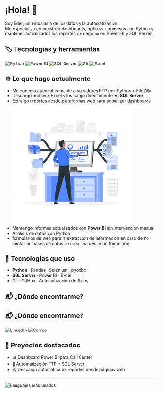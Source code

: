 # ¡Hola! 👋

Soy Eder, un entusiasta de los datos y la automatización.  
Me especializo en construir dashboards, optimizar procesos con Python y mantener actualizados los reportes de negocio en Power BI y SQL Server.

## 🏷️ Tecnologías y herramientas

![Python](https://img.shields.io/badge/Python-3776AB?style=for-the-badge&logo=python&logoColor=white)
![Power BI](https://img.shields.io/badge/Power%20BI-F2C811?style=for-the-badge&logo=powerbi&logoColor=black)
![SQL Server](https://img.shields.io/badge/SQL%20Server-CC2927?style=for-the-badge&logo=microsoftsqlserver&logoColor=white)
![Git](https://img.shields.io/badge/Git-F05032?style=for-the-badge&logo=git&logoColor=white)
![Excel](https://img.shields.io/badge/Excel-217346?style=for-the-badge&logo=microsoft-excel&logoColor=white)


## ⚙️ Lo que hago actualmente

- Me conecto automáticamente a servidores FTP con Python + FileZilla                                                                    
- Descargo archivos Excel y los cargo directamente en **SQL Server**
- Extraigo reportes desde plataformas web para actualizar dashboards                                                             <img src="Data extraction-rafiki.png" width="400"/>
- Mantengo informes actualizados con **Power BI** sin intervención manual
- Analisis de datos con Python
- formularios de web para la extraccion de informacion en caso de no contar un bases de datos se crea una desde un formulario

## 🧰 Tecnologías que uso

- **Python** · Pandas · Selenium · pyodbc  
- **SQL Server** · Power BI · Excel  
- Git · GitHub · Automatización de flujos

## 📬 ¿Dónde encontrarme?

## 📬 ¿Dónde encontrarme?

[![LinkedIn](https://img.shields.io/badge/LinkedIn-0A66C2?style=for-the-badge&logo=linkedin&logoColor=white)](https://www.linkedin.com/in/eder-raul-perez-gallardo-hernández-65343920a)
[![Correo](https://img.shields.io/badge/Correo-electrónico-D14836?style=for-the-badge&logo=gmail&logoColor=white)](raulperezgallardo473@gmail.com)


## 📌 Proyectos destacados

- 📊 Dashboard Power BI para Call Center  
- 🔄 Automatización FTP + SQL Server  
- 📥 Descarga automática de reportes desde páginas web



---

![Lenguajes más usados](https://github-readme-stats.vercel.app/api/top-langs/?username=Ederaul0618&layout=compact&theme=tokyonight)
